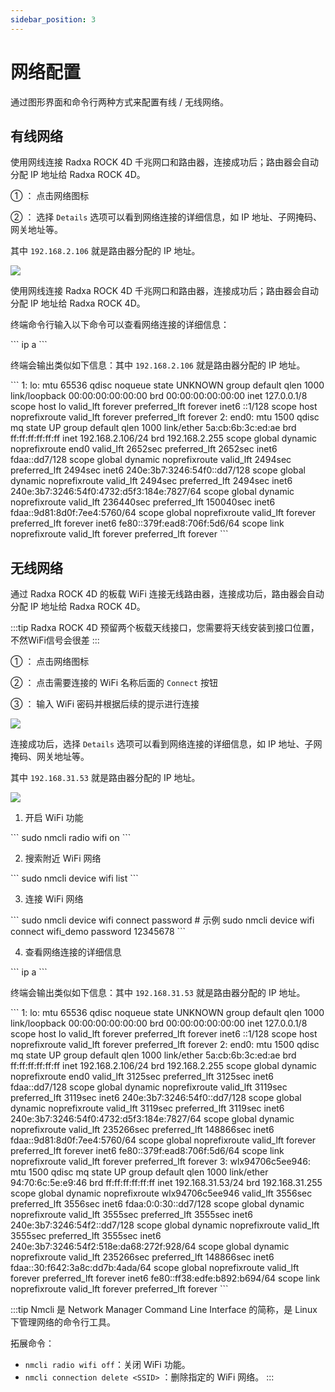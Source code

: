 ```yaml
---
sidebar_position: 3
---
```


# 网络配置

通过图形界面和命令行两种方式来配置有线 / 无线网络。

## 有线网络

<Tabs queryString="web-mode">

<TabItem value="图形界面">

使用网线连接 Radxa ROCK 4D 千兆网口和路由器，连接成功后；路由器会自动分配 IP 地址给 Radxa ROCK 4D。

① ： 点击网络图标

② ： 选择 `Details` 选项可以看到网络连接的详细信息，如 IP 地址、子网掩码、网关地址等。

其中 `192.168.2.106` 就是路由器分配的 IP 地址。

<div style={{textAlign: 'center'}}>
    <img src="/img/rock4/4d/web-01.webp" style={{width: '100%', maxWidth: '1200px'}} />
</div>

</TabItem>

<TabItem value="命令行模式">

使用网线连接 Radxa ROCK 4D 千兆网口和路由器，连接成功后；路由器会自动分配 IP 地址给 Radxa ROCK 4D。

终端命令行输入以下命令可以查看网络连接的详细信息：

<NewCodeBlock tip="radxa@radxa-4d$" type="device">
```
ip a
```
</NewCodeBlock>

终端会输出类似如下信息：其中 `192.168.2.106` 就是路由器分配的 IP 地址。

<NewCodeBlock tip="radxa@radxa-4d$" type="device">
```
1: lo: <LOOPBACK,UP,LOWER_UP> mtu 65536 qdisc noqueue state UNKNOWN group default qlen 1000
    link/loopback 00:00:00:00:00:00 brd 00:00:00:00:00:00
    inet 127.0.0.1/8 scope host lo
       valid_lft forever preferred_lft forever
    inet6 ::1/128 scope host noprefixroute
       valid_lft forever preferred_lft forever
2: end0: <BROADCAST,MULTICAST,UP,LOWER_UP> mtu 1500 qdisc mq state UP group default qlen 1000
    link/ether 5a:cb:6b:3c:ed:ae brd ff:ff:ff:ff:ff:ff
    inet 192.168.2.106/24 brd 192.168.2.255 scope global dynamic noprefixroute end0
       valid_lft 2652sec preferred_lft 2652sec
    inet6 fdaa::dd7/128 scope global dynamic noprefixroute
       valid_lft 2494sec preferred_lft 2494sec
    inet6 240e:3b7:3246:54f0::dd7/128 scope global dynamic noprefixroute
       valid_lft 2494sec preferred_lft 2494sec
    inet6 240e:3b7:3246:54f0:4732:d5f3:184e:7827/64 scope global dynamic noprefixroute
       valid_lft 236440sec preferred_lft 150040sec
    inet6 fdaa::9d81:8d0f:7ee4:5760/64 scope global noprefixroute
       valid_lft forever preferred_lft forever
    inet6 fe80::379f:ead8:706f:5d6/64 scope link noprefixroute
       valid_lft forever preferred_lft forever
```
</NewCodeBlock>

</TabItem>

</Tabs>

## 无线网络

通过 Radxa ROCK 4D 的板载 WiFi 连接无线路由器，连接成功后，路由器会自动分配 IP 地址给 Radxa ROCK 4D。

:::tip
Radxa ROCK 4D 预留两个板载天线接口，您需要将天线安装到接口位置，不然WiFi信号会很差
:::

<Tabs queryString="web-mode">

<TabItem value="图形界面">

① ： 点击网络图标

② ： 点击需要连接的 WiFi 名称后面的 `Connect` 按钮

③ ： 输入 WiFi 密码并根据后续的提示进行连接

<div style={{textAlign: 'center'}}>
    <img src="/img/rock4/4d/wifi-connect-01.webp" style={{width: '100%', maxWidth: '1200px'}} />
</div>

连接成功后，选择 `Details` 选项可以看到网络连接的详细信息，如 IP 地址、子网掩码、网关地址等。

其中 `192.168.31.53` 就是路由器分配的 IP 地址。

<div style={{textAlign: 'center'}}>
    <img src="/img/rock4/4d/wifi-connect-02.webp" style={{width: '100%', maxWidth: '1200px'}} />
</div>

</TabItem>

<TabItem value="命令行模式">

1. 开启 WiFi 功能

<NewCodeBlock tip="radxa@radxa-4d$" type="device">
```
sudo nmcli radio wifi on
```
</NewCodeBlock>

2. 搜索附近 WiFi 网络

<NewCodeBlock tip="radxa@radxa-4d$" type="device">
```
sudo nmcli device wifi list
```
</NewCodeBlock>

3. 连接 WiFi 网络

<NewCodeBlock tip="radxa@radxa-4d$" type="device">
```
sudo nmcli device wifi connect <SSID> password <PASSWORD>
# 示例
sudo nmcli device wifi connect wifi_demo password 12345678
```
</NewCodeBlock>

4. 查看网络连接的详细信息

<NewCodeBlock tip="radxa@radxa-4d$" type="device">
```
ip a
```
</NewCodeBlock>

终端会输出类似如下信息：其中 `192.168.31.53` 就是路由器分配的 IP 地址。

<NewCodeBlock tip="radxa@radxa-4d$" type="device">
```
1: lo: <LOOPBACK,UP,LOWER_UP> mtu 65536 qdisc noqueue state UNKNOWN group default qlen 1000
    link/loopback 00:00:00:00:00:00 brd 00:00:00:00:00:00
    inet 127.0.0.1/8 scope host lo
       valid_lft forever preferred_lft forever
    inet6 ::1/128 scope host noprefixroute
       valid_lft forever preferred_lft forever
2: end0: <BROADCAST,MULTICAST,UP,LOWER_UP> mtu 1500 qdisc mq state UP group default qlen 1000
    link/ether 5a:cb:6b:3c:ed:ae brd ff:ff:ff:ff:ff:ff
    inet 192.168.2.106/24 brd 192.168.2.255 scope global dynamic noprefixroute end0
       valid_lft 3125sec preferred_lft 3125sec
    inet6 fdaa::dd7/128 scope global dynamic noprefixroute
       valid_lft 3119sec preferred_lft 3119sec
    inet6 240e:3b7:3246:54f0::dd7/128 scope global dynamic noprefixroute
       valid_lft 3119sec preferred_lft 3119sec
    inet6 240e:3b7:3246:54f0:4732:d5f3:184e:7827/64 scope global dynamic noprefixroute
       valid_lft 235266sec preferred_lft 148866sec
    inet6 fdaa::9d81:8d0f:7ee4:5760/64 scope global noprefixroute
       valid_lft forever preferred_lft forever
    inet6 fe80::379f:ead8:706f:5d6/64 scope link noprefixroute
       valid_lft forever preferred_lft forever
3: wlx94706c5ee946: <BROADCAST,MULTICAST,UP,LOWER_UP> mtu 1500 qdisc mq state UP group default qlen 1000
    link/ether 94:70:6c:5e:e9:46 brd ff:ff:ff:ff:ff:ff
    inet 192.168.31.53/24 brd 192.168.31.255 scope global dynamic noprefixroute wlx94706c5ee946
       valid_lft 3556sec preferred_lft 3556sec
    inet6 fdaa:0:0:30::dd7/128 scope global dynamic noprefixroute
       valid_lft 3555sec preferred_lft 3555sec
    inet6 240e:3b7:3246:54f2::dd7/128 scope global dynamic noprefixroute
       valid_lft 3555sec preferred_lft 3555sec
    inet6 240e:3b7:3246:54f2:518e:da68:272f:928/64 scope global dynamic noprefixroute
       valid_lft 235266sec preferred_lft 148866sec
    inet6 fdaa::30:f642:3a8c:dd7b:4ada/64 scope global noprefixroute
       valid_lft forever preferred_lft forever
    inet6 fe80::ff38:edfe:b892:b694/64 scope link noprefixroute
       valid_lft forever preferred_lft forever
```
</NewCodeBlock>

:::tip
Nmcli 是 Network Manager Command Line Interface 的简称，是 Linux 下管理网络的命令行工具。

拓展命令：

- `nmcli radio wifi off`：关闭 WiFi 功能。
- `nmcli connection delete <SSID>` ：删除指定的 WiFi 网络。
  :::

</TabItem>

</Tabs>
